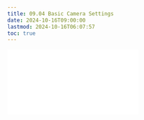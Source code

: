 ```yaml
---
title: 09.04 Basic Camera Settings
date: 2024-10-16T09:00:00
lastmod: 2024-10-16T06:07:57
toc: true
---
```


![Link to included file content](../../../../photography/basic-camera-settings.md)
